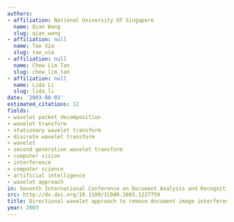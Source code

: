 ```yaml
---
authors:
- affiliation: National University Of Singapore
  name: Qian Wang
  slug: qian_wang
- affiliation: null
  name: Tao Xia
  slug: tao_xia
- affiliation: null
  name: Chew Lim Tan
  slug: chew_lim_tan
- affiliation: null
  name: Lida Li
  slug: lida_li
date: '2003-08-03'
estimated_citations: 12
fields:
- wavelet packet decomposition
- wavelet transform
- stationary wavelet transform
- discrete wavelet transform
- wavelet
- second generation wavelet transform
- computer vision
- interference
- computer science
- artificial intelligence
- wavelet approach
in: Seventh International Conference on Document Analysis and Recognition, 2003. Proceedings.
src: http://dx.doi.org/10.1109/ICDAR.2003.1227759
title: Directional wavelet approach to remove document image interference
year: 2003
---
```

